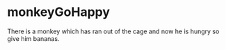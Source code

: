 # monkeyGoHappy
There is a monkey which has ran out of the cage and now he is hungry so give him bananas.

